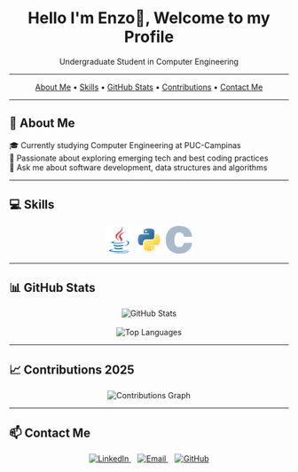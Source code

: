 
<h1 align="center">Hello I'm Enzo👋, Welcome to my Profile</h1>
<p align="center">Undergraduate Student in Computer Engineering</p>

---

<!-- Navigation Tabs -->
<p align="center">
  <a href="#about-me">About Me</a> •
  <a href="#skills">Skills</a> •
  <a href="#github-stats">GitHub Stats</a> •
  <a href="#contributions-2025">Contributions</a> •
  <a href="#contact-me">Contact Me</a>
</p>

---

## 🚀 About Me <a name="about-me"></a>

<p>
  🎓 Currently studying Computer Engineering at PUC-Campinas<br>
  🌱 Passionate about exploring emerging tech and best coding practices<br>
  💬 Ask me about software development, data structures and algorithms
</p>

---

## 💻 Skills <a name="skills"></a>

<p align="center">
  <img src="https://raw.githubusercontent.com/devicons/devicon/master/icons/java/java-original.svg" alt="Java" width="50" height="50" />
  <img src="https://raw.githubusercontent.com/devicons/devicon/master/icons/python/python-original.svg" alt="Python" width="50" height="50" />
  <img src="https://raw.githubusercontent.com/devicons/devicon/master/icons/c/c-original.svg" alt="C" width="50" height="50" />
</p>

---

## 📊 GitHub Stats <a name="github-stats"></a>

<div align="center">
  <img src="https://github-readme-stats.vercel.app/api?username=enzoconsulo&show_icons=true&theme=dark&hide_border=true" alt="GitHub Stats" /><br><br>
  <img src="https://github-readme-stats.vercel.app/api/top-langs/?username=enzoconsulo&layout=compact&theme=dark&hide_border=true" alt="Top Languages" />
</div>

---

## 📈 Contributions 2025 <a name="contributions-2025"></a>

<p align="center">
  <img src="https://ghchart.rshah.org/enzoconsulo?theme=dark" alt="Contributions Graph" />
</p>

---

## 📫 Contact Me <a name="contact-me"></a>

<p align="center">
  <a href="https://linkedin.com/in/enzoconsulo">
    <img src="https://img.shields.io/badge/LinkedIn-enzoconsulo-blue?logo=linkedin" alt="LinkedIn" />
  </a>
  &nbsp;&nbsp;
  <a href="mailto:enzoconsulo@gmail.com">
    <img src="https://img.shields.io/badge/Email-enzoconsulo@gmail.com-red?logo=gmail" alt="Email" />
  </a>
  &nbsp;&nbsp;
  <a href="https://github.com/enzoconsulo">
    <img src="https://img.shields.io/badge/GitHub-@enzoconsulo-grey?logo=github" alt="GitHub" />
  </a>
</p>
